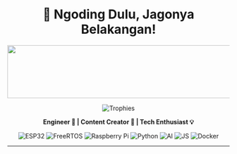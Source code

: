 <h1 align="center">👋 Ngoding Dulu, Jagonya Belakangan!</h1>

<p align="center">
    <a href="https://youtube.com/@deaafrizal">
      <img src="https://render.gitanimals.org/lines/deaafrizal?pet-id=657051833278790750" width="600" height="120" />
    </a>
</p>

<p align="center">
  <img src=https://github-profile-trophy.vercel.app/?username=deaafrizal&theme=radical&margin-w=10&rank=A,AA,AAA,S,SS,SSS,?&row=2&column=3" alt="Trophies" />
</p>

<p align="center">
  <b>Engineer 🚀 | Content Creator 🎥 | Tech Enthusiast 💡</b>
</p>

<p align="center">
  <img src="https://img.shields.io/badge/-ESP32-blue?style=for-the-badge&logo=esp32" alt="ESP32" />
  <img src="https://img.shields.io/badge/-FreeRTOS-blue?style=for-the-badge&logo=rtos" alt="FreeRTOS" />
  <img src="https://img.shields.io/badge/-Raspberry%20Pi-red?style=for-the-badge&logo=raspberry-pi" alt="Raspberry Pi" />
  <img src="https://img.shields.io/badge/-Python-green?style=for-the-badge&logo=python" alt="Python" />
  <img src="https://img.shields.io/badge/-AI-yellow?style=for-the-badge&logo=ai" alt="AI" />
  <img src="https://img.shields.io/badge/-Javascript-yellow?style=for-the-badge&logo=javascript" alt="JS" />
  <img src="https://img.shields.io/badge/-Docker-blue?style=for-the-badge&logo=docker" alt="Docker" />
</p>

---
